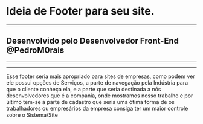 <h1>Ideia de Footer para seu site.</h1>
<hr>
<h2>Desenvolvido pelo Desenvolvedor Front-End @PedroM0rais </h2>
<hr>
<hr>
Esse footer seria mais apropriado para sites de empresas, como podem ver ele possui opções de Serviços, a parte de navegação pela Indústria para que o cliente conheça ela, e a parte que seria destinada a nós desenvolvedores que é a compania, onde mostramos nosso trabalho e por último tem-se a parte de cadastro que seria uma ótima forma de os trabalhadores ou empresários da empresa consiga ter um maior controle sobre o Sistema/Site
